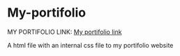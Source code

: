 # My-portifolio
MY PORTIFOLIO LINK: [My portifolio link]('https://dorisombongi.github.io/My-portifolio/')

A html file with an internal css file to my portifolio website
